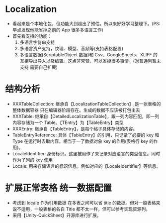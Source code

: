 # Localization

- 看起来是个本地化包，但功能大到超出了预估。所以来好好学习整理下。(PS: 早点发现他能省掉之前的 App 很多多语言工作)
- 首先看支持的功能：
  1. 多语言字符串支持
  2. 多语言资产支持，纹理、模型、音频等(支持表格配置)
  3. 多语言数据(ScriptableObject 数据)和 Csv、GoogleSheets、XLIFF 的互相导出导入以及编辑。这点非常赞，可以省掉很多事情。(对普通列暂未支持 需要自己扩展)

# 结构分析

- XXXTableCollection: 继承自【LocalizationTableCollection】,是一张表格的整体数据容器 只在编辑器阶段存在。生成的数据不应该被打包出去
- XXXTable: 继承自【DetailedLocalizationTable<TEntry>】，跟一列内容匹配，即一列内容存储为一个 Table。【TEntry】为【TableEntry】类型
- XXXEntry: 继承自【TableEntry】，是每个格子具体存储的内容。
- TableEntryReference: 具体【TableEntry】的引用，只记录了必要的 key 和 Type 在运行时去取内容。相当于一了数据对象 key 的作用(表格行 key 的作用)。
- LocaleIdentifier: 身份标识。这里被用作了来记录对应语言的类型信息。同时作为了列的 key 使用
- Locale: 用来存储语言的标识信息。例如对应的【LocaleIdentifier】等信息。

# 扩展正常表格 统一数据配置

- 考虑到 locale 作为引用数据 在多表之间可以省 title 的数据。但对一般表格来说不适用，一般表格的各自 Title 都不太一样，但可以参考实现资源列。
- 采用【Unity-QuickSheet】开源库进行扩展。
